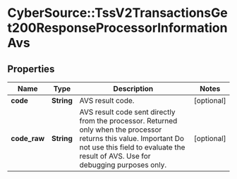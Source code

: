 # CyberSource::TssV2TransactionsGet200ResponseProcessorInformationAvs

## Properties
Name | Type | Description | Notes
------------ | ------------- | ------------- | -------------
**code** | **String** | AVS result code.  | [optional] 
**code_raw** | **String** | AVS result code sent directly from the processor. Returned only when the processor returns this value. Important Do not use this field to evaluate the result of AVS. Use for debugging purposes only.  | [optional] 


